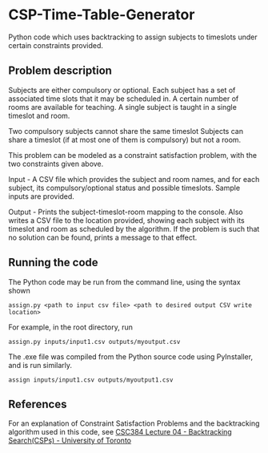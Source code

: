 # CSP-Time-Table-Generator
Python code which uses backtracking to assign subjects to timeslots under certain constraints provided. 



## Problem description
Subjects are either compulsory or optional. 
Each subject has a set of associated time slots that it may be scheduled in.
A certain number of rooms are available for teaching. 
A single subject is taught in a single timeslot and room.


Two compulsory subjects cannot share the same timeslot
Subjects can share a timeslot (if at most one of them is compulsory) but not a room.

This problem can be modeled as a constraint satisfaction problem, with the two constraints given above.


Input - 
A CSV file which provides the subject and room names, and for each subject, its compulsory/optional status and possible timeslots. Sample inputs are provided.

Output - 
Prints the subject-timeslot-room mapping to the console. Also writes a CSV file to the location provided, showing each subject with its timeslot and room as scheduled by the algorithm.
If the problem is such that no solution can be found, prints a message to that effect. 


## Running the code

The Python code may be run from the command line, using the syntax shown
```
assign.py <path to input csv file> <path to desired output CSV write location>
 ```
 
 For example, in the root directory, run
 
 ```
 assign.py inputs/input1.csv outputs/myoutput.csv
 ```
 
 
 The .exe file was compiled from the Python source code using PyInstaller, and is run similarly.
 
  ```
  assign inputs/input1.csv outputs/myoutput1.csv
  ```

## References
For an explanation of Constraint Satisfaction Problems and the backtracking algorithm used in this code, see [CSC384 Lecture 04 - Backtracking Search(CSPs) - University of Toronto](https://www.cs.toronto.edu/~sheila/384/w11/Lectures/csc384w11-Lecture-04-Backtracking-Search.pdf)


